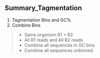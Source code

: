 ## Summary_Tagmentation

1. Tagmentation Bins and GC%
1. Combine Bins
> * Same organism R1 + R2
> * All R1 reads and All R2 reads
> * Combine all sequences in GC bins
> * Combine all sequences unbinned
